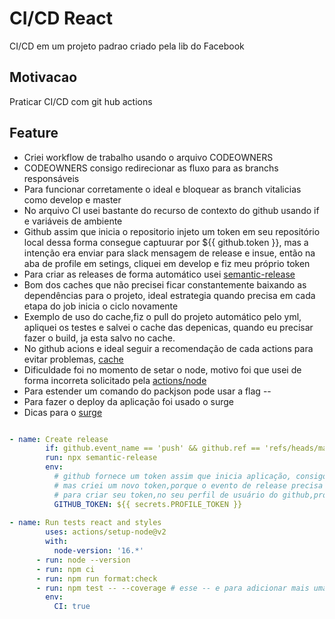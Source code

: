 # CI/CD React
CI/CD em um projeto padrao criado pela lib do Facebook


## Motivacao 
Praticar CI/CD com git hub actions

## Feature
- Criei workflow de trabalho usando o arquivo CODEOWNERS
- CODEOWNERS consigo redirecionar as fluxo para as branchs responsáveis
- Para funcionar corretamente o ideal e bloquear as branch vitalicias como develop e master
- No arquivo CI usei bastante do recurso de contexto do github usando if e variáveis de ambiente
- Github assim que inicia o repositorio injeto um token em seu repositório local dessa forma consegue captuurar por ${{ github.token }}, mas a intenção era enviar para slack mensagem de release e insue, então na aba de profile em setings, cliquei em develop e fiz meu próprio token
- Para criar as releases de forma automático usei [semantic-release](https://github.com/semantic-release/npm#readme)
- Bom dos caches que não precisei ficar constantemente baixando as dependências para o projeto, ideal estrategia quando precisa em cada etapa do job inicia o ciclo novamente
- Exemplo de uso do cache,fiz o pull do projeto automático pelo yml, apliquei os testes e salvei o cache das depenicas, quando eu precisar fazer o build, ja esta salvo no cache.
- No github acions e ideal seguir a recomendação de cada actions para evitar problemas, [cache](https://github.com/actions/cache)
- Dificuldade foi no momento de setar o node, motivo foi que usei de forma incorreta solicitado pela [actions/node](https://github.com/actions/setup-node)
- Para estender um comando do packjson pode usar a flag --
- Para fazer o deploy da aplicação foi usado o surge
- Dicas para o [surge](https://gitlab.com/kenjimaeda54/static-website)



``` yml

- name: Create release
        if: github.event_name == 'push' && github.ref == 'refs/heads/master'
        run: npx semantic-release
        env:
          # github fornece um token assim que inicia aplicação, consigo acessar direto por secrets.GITHUB.TOKEN
          # mas criei um novo token,porque o evento de release precisa ser meu usuário e nao criado pelo github
          # para criar seu token,no seu perfil de usuário do github,procura por settings, Developer settings e gera o token
          GITHUB_TOKEN: ${{ secrets.PROFILE_TOKEN }}
          
- name: Run tests react and styles
        uses: actions/setup-node@v2
        with:
          node-version: '16.*'
      - run: node --version
      - run: npm ci
      - run: npm run format:check
      - run: npm test -- --coverage # esse -- e para adicionar mais uma flag importante no pack.json so tem npm run test
        env:
          CI: true          



```
